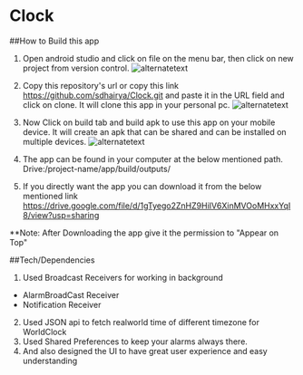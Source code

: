 
# Clock

##How to Build this app

1. Open android studio and click on file on the menu bar, then click on new project from version control.
 ![alternatetext](https://firebasestorage.googleapis.com/v0/b/canvas-cursor-310208.appspot.com/o/1.png?alt=media&token=782e33d9-b77d-495a-9bca-24bab5f93b2a)

2. Copy this repository's url or copy this link https://github.com/sdhairya/Clock.git and paste it in the URL field and click on clone. It will clone this app in your personal pc.
 ![alternatetext](https://firebasestorage.googleapis.com/v0/b/canvas-cursor-310208.appspot.com/o/2.png?alt=media&token=eb904886-42df-42d9-bb6c-7f3abb1825de)

 3. Now Click on build tab and build apk to use this app on your mobile device. It will create an apk that can be shared and can be installed on multiple devices.
 ![alternatetext](https://firebasestorage.googleapis.com/v0/b/canvas-cursor-310208.appspot.com/o/3.png?alt=media&token=cdf9e7b2-7a28-422d-b306-4f102b6e3c91)

 4. The app can be found in your computer at the below mentioned path.
Drive:/project-name/app/build/outputs/

5. If you directly want the app you can download it from the below mentioned link
https://drive.google.com/file/d/1gTyego2ZnHZ9HiIV6XinMVOoMHxxYqI8/view?usp=sharing

**Note: After Downloading the app give it the permission to "Appear on Top"

##Tech/Dependencies

1. Used Broadcast Receivers for working in background
 - AlarmBroadCast Receiver
 - Notification Receiver

2. Used JSON api to fetch realworld time of different timezone for WorldClock
3. Used Shared Preferences to keep your alarms always there.
4. And also designed the UI to have great user experience and easy understanding 
